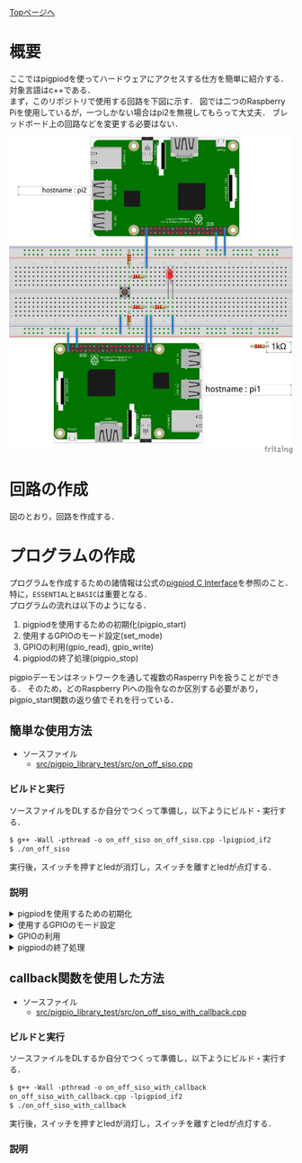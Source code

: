 [Topページへ](README_JP.md)

# 概要
ここではpigpiodを使ってハードウェアにアクセスする仕方を簡単に紹介する．
対象言語はc++である．<br>
まず，このリポジトリで使用する回路を下図に示す．
図では二つのRaspberry Piを使用しているが，一つしかない場合はpi2を無視してもらって大丈夫．
ブレッドボード上の回路などを変更する必要はない．

![target circuit](figs/led_switch.png)

# 回路の作成
図のとおり，回路を作成する．

# プログラムの作成
プログラムを作成するための諸情報は公式の[pigpiod C Interface](http://abyz.me.uk/rpi/pigpio/pdif2.html)を参照のこと．
特に，`ESSENTIAL`と`BASIC`は重要となる．<br>
プログラムの流れは以下のようになる．

1. pigpiodを使用するための初期化(pigpio_start)
1. 使用するGPIOのモード設定(set_mode)
1. GPIOの利用(gpio_read), gpio_write)
1. pigpiodの終了処理(pigpio_stop)

pigpioデーモンはネットワークを通して複数のRasperry Piを扱うことができる．
そのため，どのRaspberry Piへの指令なのか区別する必要があり，pigpio_start関数の返り値でそれを行っている．

## 簡単な使用方法

* ソースファイル
  * [src/pigpio_library_test/src/on_off_siso.cpp](../src/pigpio_library_test/src/on_off_siso.cpp)

### ビルドと実行
ソースファイルをDLするか自分でつくって準備し，以下ようにビルド・実行する．

```shell
$ g++ -Wall -pthread -o on_off_siso on_off_siso.cpp -lpigpiod_if2
$ ./on_off_siso
```

実行後，スイッチを押すとledが消灯し，スイッチを離すとledが点灯する．

### 説明

<details><summary>pigpiodを使用するための初期化</summary><div>

[on_off_siso.cppの7行目から11行目](../src/pigpio_library_test/src/on_off_siso.cpp#L7-L10)で初期化を行っており，引数で使用するRasperry Piを指定している．
一つ目の引数が`NULL`の場合は接続先がlocalhostとなり，二つ目の引数が`NULL`の場合接続ポートが8888となる．
プログラムを実行しているRaspberry Piを使用する(ネット経由で他のRaspberry Piを使用しない)のであれば，`NULL`でよい．
</div></details>
<details><summary>使用するGPIOのモード設定</summary><div>

[on_off_siso.cppの13行目から16行目](../src/pigpio_library_test/src/on_off_siso.cpp#L13-L16)でGPIOの使用モードを指定している．<br>
GPIO21にはledがつながっており，`出力`として使用する．
そこで[14行目](../src/pigpio_library_test/src/on_off_siso.cpp#L14)にてGPIO21を出力(OUTPUT)として設定している．<br>
またGPIO26にはスイッチがつながっており，`入力`として使用する．
同じように[16行目](../src/pigpio_library_test/src/on_off_siso.cpp#L16)にてGPIO26を入力(INPUT)として設定している．
</div></details>
<details><summary>GPIOの利用</summary><div>

[on_off_siso.cppの18行目から22行目](../src/pigpio_library_test/src/on_off_siso.cpp#L18-L22)でスイッチの状態によってledの点灯/消灯を制御している．<br>
[19行目](../src/pigpio_library_test/src/on_off_siso.cpp#L19)ではGPIO26の状態を読んで，変数`input`に保存している．
ここでGPIO26のプルダウン抵抗によって，スイッチが押されるとGPIO26はHIGHになり`input`に`1`が保存される．
またスイッチが離されるとGPIO26はLOWになり，`input`には`0`が保存される．<br>
[20行目](../src/pigpio_library_test/src/on_off_siso.cpp#L20)では`input`の値がGPIO21に出力される．
ここでGPIO21が`0`の時ledが点灯し`1`の時ledは消灯する回路となっている(シンクロジック)．
そのため，スイッチを押すと`input`が`1`になりGPIO21が`1`を出力し，ledが消灯する．<br>
また[21行目](../src/pigpio_library_test/src/on_off_siso.cpp#L21)にて1秒間スリープし，ledの状態を保っている．
</div></details>
<details><summary>pigpiodの終了処理</summary><div>

[24行目](../src/pigpio_library_test/src/on_off_siso.cpp#L24)にてpigpiodの終了処理をしている．
</div></details>

## callback関数を使用した方法

* ソースファイル
  * [src/pigpio_library_test/src/on_off_siso_with_callback.cpp](../src/pigpio_library_test/src/on_off_siso_with_callback.cpp)

### ビルドと実行
ソースファイルをDLするか自分でつくって準備し，以下ようにビルド・実行する．

```shell
$ g++ -Wall -pthread -o on_off_siso_with_callback on_off_siso_with_callback.cpp -lpigpiod_if2
$ ./on_off_siso_with_callback
```

実行後，スイッチを押すとledが消灯し，スイッチを離すとledが点灯する．

### 説明
